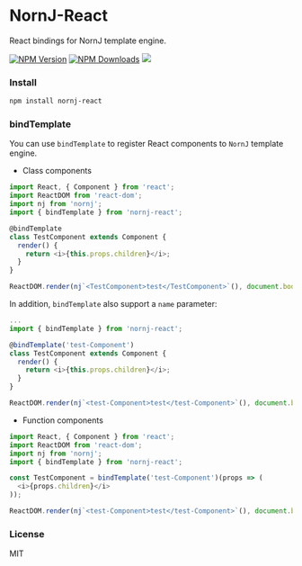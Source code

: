 # NornJ-React

React bindings for NornJ template engine.

[![NPM Version][npm-image]][npm-url]
[![NPM Downloads][downloads-image]][npm-url]
[![](https://img.shields.io/bundlephobia/minzip/nornj-react@next.svg?style=flat)](https://bundlephobia.com/result?p=nornj-react)

### Install

```sh
npm install nornj-react
```

### bindTemplate

You can use `bindTemplate` to register React components to `NornJ` template engine.

* Class components

```js
import React, { Component } from 'react';
import ReactDOM from 'react-dom';
import nj from 'nornj';
import { bindTemplate } from 'nornj-react';

@bindTemplate
class TestComponent extends Component {
  render() {
    return <i>{this.props.children}</i>;
  }
}

ReactDOM.render(nj`<TestComponent>test</TestComponent>`(), document.body);
```

In addition, `bindTemplate` also support a `name` parameter:

```js
...
import { bindTemplate } from 'nornj-react';

@bindTemplate('test-Component')
class TestComponent extends Component {
  render() {
    return <i>{this.props.children}</i>;
  }
}

ReactDOM.render(nj`<test-Component>test</test-Component>`(), document.body);
```

* Function components

```js
import React, { Component } from 'react';
import ReactDOM from 'react-dom';
import nj from 'nornj';
import { bindTemplate } from 'nornj-react';

const TestComponent = bindTemplate('test-Component')(props => (
  <i>{props.children}</i>
));

ReactDOM.render(nj`<test-Component>test</test-Component>`(), document.body);
```

### License

MIT

[npm-image]: http://img.shields.io/npm/v/nornj-react.svg
[downloads-image]: http://img.shields.io/npm/dm/nornj-react.svg
[npm-url]: https://www.npmjs.org/package/nornj-react